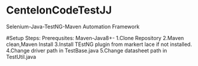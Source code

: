 # CentelonCodeTestJJ
Selenium-Java-TestNG-Maven Automation Framework

#Setup Steps:
Prerequsites:
Maven-Java8+-
1.Clone Repository
2.Maven clean,Maven Install
3.Install TEstNG plugin from markert lace if not installed.
4.Change driver path in TestBase.java
5.Change datasheet path in TestUtil.java
